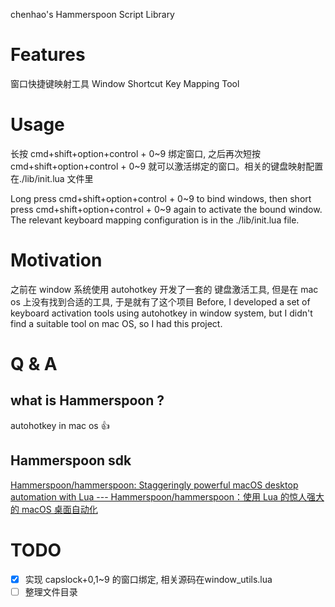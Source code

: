 chenhao's  Hammerspoon Script Library
# Features
窗口快捷键映射工具
Window Shortcut Key Mapping Tool
# Usage
长按 cmd+shift+option+control + 0~9 绑定窗口, 之后再次短按 cmd+shift+option+control + 0~9 就可以激活绑定的窗口。相关的键盘映射配置在./lib/init.lua 文件里

Long press cmd+shift+option+control + 0~9 to bind windows, then short press cmd+shift+option+control + 0~9 again to activate the bound window. The relevant keyboard mapping configuration is in the ./lib/init.lua file.
# Motivation
之前在 window 系统使用 autohotkey 开发了一套的 键盘激活工具, 但是在 mac os 上没有找到合适的工具, 于是就有了这个项目
Before, I developed a set of keyboard activation tools using autohotkey in window system, but I didn't find a suitable tool on mac OS, so I had this project.
# Q & A
## what is Hammerspoon ?
autohotkey in mac os 👍
## Hammerspoon sdk
[Hammerspoon/hammerspoon: Staggeringly powerful macOS desktop automation with Lua --- Hammerspoon/hammerspoon：使用 Lua 的惊人强大的 macOS 桌面自动化](https://github.com/Hammerspoon/hammerspoon)
# TODO
- [x] 实现 capslock+0,1~9 的窗口绑定, 相关源码在window_utils.lua
- [ ]  整理文件目录